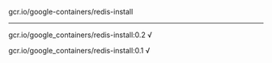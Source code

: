 gcr.io/google-containers/redis-install 

----
gcr.io/google_containers/redis-install:0.2 √

gcr.io/google_containers/redis-install:0.1 √

